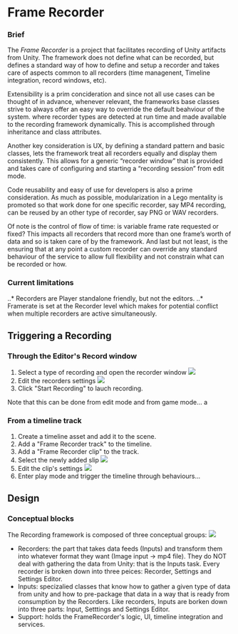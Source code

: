 # Frame Recorder
### Brief
The *Frame Recorder* is a project that facilitates recording of Unity artifacts from Unity. The framework does not define what can be recorded, but defines a standard way of how to define and setup a recorder and takes care of aspects common to all recorders (time managenent, Timeline integration, record windows, etc). 

Extensibility is a prim concideration and since not all use cases can be thought of in advance, whenever relevant, the frameworks base classes strive to always offer an easy way to override the default beahviour of the system. where recorder types are detected at run time and made available to the recording framework dynamically. This is accomplished through inheritance and class attributes. 

Another key consideration is UX, by defining a standard pattern and basic classes, lets the framework treat all recorders equally and display them consistently. This allows for a generic “recorder window” that is provided and takes care of configuring and starting a “recording session” from edit mode.

Code reusability and easy of use for developers is also a prime consideration. As much as possible, modularization in a Lego mentality is promoted so that work done for one specific recorder, say MP4 recording, can be reused by an other type of recorder, say PNG or WAV recorders.

Of note is the control of flow of time: is variable frame rate requested or fixed? This impacts all recorders that record more than one frame’s worth of data and so is taken care of by the framework. 
And last but not least, is the ensuring that at any point a custom recorder can override any standard behaviour of the service to allow full flexibility and not constrain what can be recorded or how.

### Current limitations
..* Recorders are Player standalone friendly, but not the editors.
..* Framerate is set at the Recorder level which makes for potential conflict when multiple recorders are active simultaneously.

## Triggering a Recording

### Through the Editor's Record window

1. Select a type of recording and open the recorder window
![](GenericFrameRecorder/docs/images/recorder-menu.png)
2. Edit the recorders settings
![](GenericFrameRecorder/docs/images/RecorderWindow.png)
3. Click "Start Recording" to lauch recording.

Note that this can be done  from edit mode and from game mode...
a
### From a timeline track
1. Create a timeline asset and add it to the scene.
2. Add a "Frame Recorder track" to the timeline.
3. Add a "Frame Recorder clip" to the track.
4. Select the newly added slip
![](GenericFrameRecorder/docs/images/TimelineTrack.png)
5. Edit the clip's settings
![](GenericFrameRecorder/docs/images/RecorderClip.png)
6. Enter play mode and trigger the timeline through behaviours...

## Design

### Conceptual blocks
The Recording framework is composed of three conceptual groups:
![](GenericFrameRecorder/docs/images/ConceptualBlocks.PNG)
* Recorders: the part that takes data feeds (Inputs) and transform them into whatever format they want (Image input -> mp4 file). They do NOT deal with gathering the data from Unity: that is the Inputs task. Every recorder is broken down into three peices: Recorder, Settings and Settings Editor.
* Inputs: specizalied classes that know how to gather a given type of data from unity and how to pre-package that data in a way that is ready from consumption by the Recorders. Like recorders, Inputs are borken down into three parts: Input, Setttings and Settings Editor.
* Support: holds the FrameRecorder's logic, UI, timeline integration and services.

